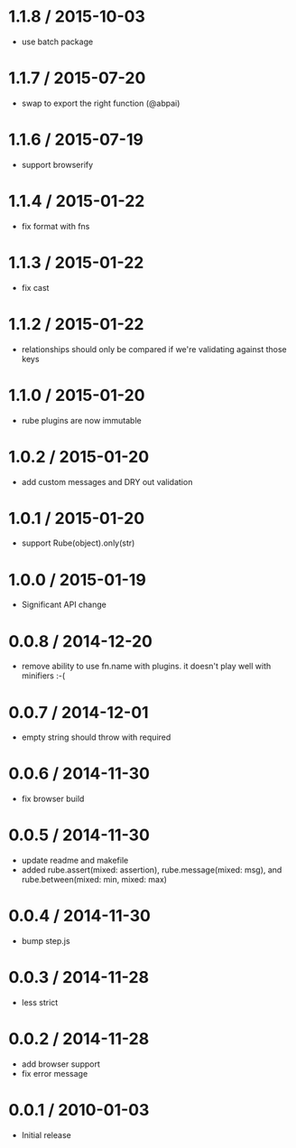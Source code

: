 
1.1.8 / 2015-10-03
==================

  * use batch package

1.1.7 / 2015-07-20
==================

  * swap to export the right function (@abpai)

1.1.6 / 2015-07-19
==================

  * support browserify

1.1.4 / 2015-01-22
==================

  * fix format with fns

1.1.3 / 2015-01-22
==================

  * fix cast

1.1.2 / 2015-01-22
==================

  * relationships should only be compared if we're validating against those keys

1.1.0 / 2015-01-20
==================

  * rube plugins are now immutable

1.0.2 / 2015-01-20
==================

  * add custom messages and DRY out validation

1.0.1 / 2015-01-20
==================

  * support Rube(object).only(str)

1.0.0 / 2015-01-19
==================

* Significant API change

0.0.8 / 2014-12-20
==================

* remove ability to use fn.name with plugins. it doesn't play well with minifiers :-(

0.0.7 / 2014-12-01
==================

  * empty string should throw with required

0.0.6 / 2014-11-30
==================

  * fix browser build

0.0.5 / 2014-11-30
==================

  * update readme and makefile
  * added rube.assert(mixed: assertion), rube.message(mixed: msg), and rube.between(mixed: min, mixed: max)

0.0.4 / 2014-11-30
==================

  * bump step.js

0.0.3 / 2014-11-28
==================

  * less strict

0.0.2 / 2014-11-28
==================

  * add browser support
  * fix error message

0.0.1 / 2010-01-03
==================

  * Initial release
